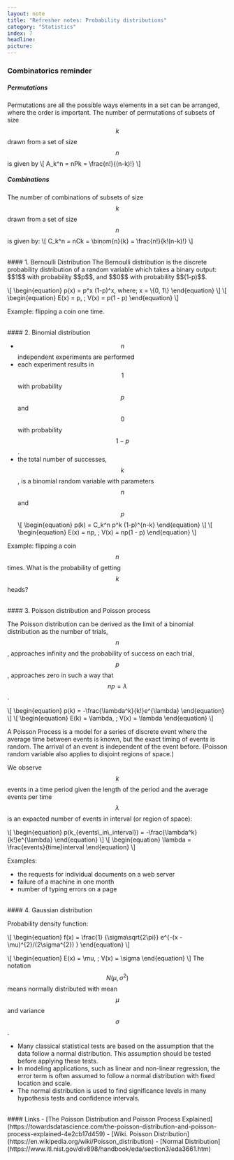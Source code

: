 ```yaml
---
layout: note
title: "Refresher notes: Probability distributions"
category: "Statistics"
index: 7
headline:
picture:
---
```


### Combinatorics reminder

##### Permutations
Permutations are all the possible ways elements in a set can be arranged, where the order
is important.
The number of permutations of subsets of size $$k$$ drawn from a set of size $$n$$ is given by
\\[
    A_k^n = nPk = \frac{n!}{(n-k)!}
\\]

##### Combinations
The number of combinations of subsets of size $$k$$ drawn from a set of size $$n$$ is given by:
\\[
    C_k^n = nCk = \binom{n}{k} = \frac{n!}{k!(n-k)!}
\\]

<br>
#### 1. Bernoulli Distribution
The Bernoulli distribution is the discrete probability distribution of a random variable which takes a binary output:
 $$1$$ with probability $$p$$, and $$0$$ with probability $$(1-p)$$. 

\\[
\begin{equation}
p(x) = p^x (1-p)^x, where\; x = \\{0, 1\\}
\end{equation}
\\]
\\[
\begin{equation}
E(x) = p, \; V(x) = p(1 - p)
\end{equation}
\\]

Example: flipping a coin one time.

<br>
#### 2. Binomial distribution

- $$n$$ independent experiments are performed
- each experiment results in $$1$$ with probability $$p$$ and $$0$$ with probability $$1 − p$$. 
- the total number of successes, $$k$$, is a binomial random variable with parameters $$n$$ and $$p$$
\\[
\begin{equation}
p(k) = C_k^n p^k (1-p)^{n-k}
\end{equation}
\\]
\\[
\begin{equation}
E(x) = np, \; V(x) = np(1 - p)
\end{equation}
\\]

Example: flipping a coin $$n$$ times. What is the probability of getting $$k$$ heads?

<br>
#### 3. Poisson distribution and Poisson process

The Poisson distribution can be derived as the limit of a binomial distribution as
the number of trials, $$n$$, approaches infinity and the probability of success on each trial,
$$p$$, approaches zero in such a way that $$np = \lambda$$.

\\[
\begin{equation}
p(k) = -\frac{\lambda^k}{k!}e^{\lambda}
\end{equation}
\\]
\\[
\begin{equation}
E(k) = \lambda, \; V(x) = \lambda
\end{equation}
\\]

A Poisson Process is a model for a series of discrete event where the average time between events is known,
but the exact timing of events is random. The arrival of an event is independent of the event before.
(Poisson random variable also applies to disjoint regions of space.)

We observe $$k$$ events in a time period given the length of the period and the average events per time
$$\lambda$$ is an expacted number of events in interval (or region of space):

\\[
\begin{equation}
p(k_{events\\_in\\_interval}) = -\frac{\lambda^k}{k!}e^{\lambda}
\end{equation}
\\]
\\[
\begin{equation}
\lambda = \frac{events}{time}interval
\end{equation}
\\]

Examples:

- the requests for individual documents on a web server
- failure of a machine in one month
- number of typing errors on a page

<br>
#### 4. Gaussian distribution

Probability density function:

\\[
\begin{equation}
f(x) = \frac{1} {\sigma\sqrt{2\pi}} e^{-(x - \mu)^{2}/(2\sigma^{2}) }
\end{equation}
\\]

\\[
\begin{equation}
E(x) = \mu, \; V(x) = \sigma
\end{equation}
\\]
The notation $$N(\mu, \sigma^2)$$ means normally distributed with mean $$\mu$$ and variance $$\sigma$$.


- Many classical statistical tests are based on the assumption that the data follow a normal distribution. This assumption should be tested before applying these tests.
- In modeling applications, such as linear and non-linear regression, the error term is often assumed to follow a normal distribution with fixed location and scale.
- The normal distribution is used to find significance levels in many hypothesis tests and confidence intervals. 


<br>
#### Links
- [The Poisson Distribution and Poisson Process Explained](https://towardsdatascience.com/the-poisson-distribution-and-poisson-process-explained-4e2cb17d459)
- [Wiki. Poisson Distribution](https://en.wikipedia.org/wiki/Poisson_distribution)
- [Normal Distribution](https://www.itl.nist.gov/div898/handbook/eda/section3/eda3661.htm)